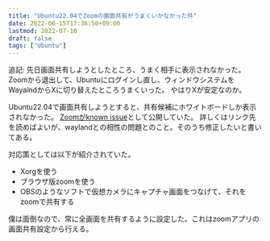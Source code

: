 ```yaml
---
title: "Ubuntu22.04でZoomの画面共有がうまくいかなかった件"
date: 2022-06-15T17:36:50+09:00
lastmod: 2022-07-10
draft: false
tags: ["Ubuntu"]
---
```


追記: 先日画面共有しようとしたところ、うまく相手に表示されなかった。
Zoomから退出して、Ubuntuにログインし直し、ウィンドウシステムをWayalndからXに切り替えたところうまくいった。
やはりXが安定なのか。

Ubuntu22.04で画面共有しようとすると、共有候補にホワイトボードしか表示されなかった。
[Zoomがknown issue](https://support.zoom.us/hc/en-us/articles/6634039380877)として公開していた。
詳しくはリンク先を読めばよいが、waylandとの相性の問題とのこと。そのうち修正したいと書いてある。

対応策としては以下が紹介されていた。

- Xorgを使う
- ブラウザ版zoomを使う
- OBSのようなソフトで仮想カメラにキャプチャ画面をつなげて、それをzoomで共有する

僕は面倒なので、常に全画面を共有するように設定した。これはzoomアプリの画面共有設定から行える。

